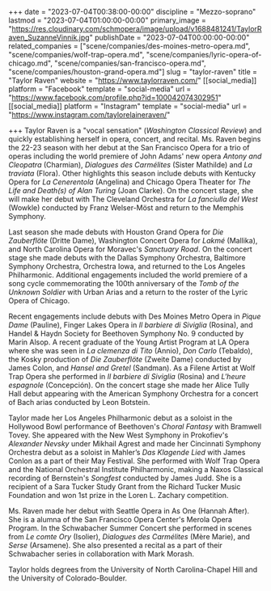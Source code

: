 +++
date = "2023-07-04T00:38:00-00:00"
discipline = "Mezzo-soprano"
lastmod = "2023-07-04T01:00:00-00:00"
primary_image = "https://res.cloudinary.com/schmopera/image/upload/v1688481241/TaylorRaven_SuzanneVinnik.jpg"
publishDate = "2023-07-04T00:00:00-00:00"
related_companies = ["scene/companies/des-moines-metro-opera.md", "scene/companies/wolf-trap-opera.md", "scene/companies/lyric-opera-of-chicago.md", "scene/companies/san-francisco-opera.md", "scene/companies/houston-grand-opera.md"]
slug = "taylor-raven"
title = "Taylor Raven"
website = "https://www.taylorraven.com/"
[[social_media]]
platform = "Facebook"
template = "social-media"
url = "https://www.facebook.com/profile.php?id=100042074302951"
[[social_media]]
platform = "Instagram"
template = "social-media"
url = "https://www.instagram.com/taylorelaineraven/"

+++
Taylor Raven is a "vocal sensation" (_Washington Classical Review_) and quickly establishing herself in opera, concert, and recital. Ms. Raven begins the 22-23 season with her debut at the San Francisco Opera for a trio of operas including the world premiere of John Adams' new opera _Antony and Cleopatra_ (Charmian), _Dialogues des Carmélites_ (Sister Mathilde) and _La traviata_ (Flora). Other highlights this season include debuts with Kentucky Opera for _La Cenerentola_ (Angelina) and Chicago Opera Theater for _The Life and Death(s) of Alan Turing_ (Joan Clarke). On the concert stage, she will make her debut with The Cleveland Orchestra for _La fanciulla del West_ (Wowkle) conducted by Franz Welser-Möst and return to the Memphis Symphony. 

Last season she made debuts with Houston Grand Opera for _Die Zauberflöte_ (Dritte Dame), Washington Concert Opera for _Lakmé_ (Mallika), and North Carolina Opera for Moravec's _Sanctuary Road_. On the concert stage she made debuts with the Dallas Symphony Orchestra, Baltimore Symphony Orchestra, Orchestra Iowa, and returned to the Los Angeles Philharmonic. Additional engagements included the world premiere of a song cycle commemorating the 100th anniversary of the _Tomb of the Unknown Soldier_ with Urban Arias and a return to the roster of the Lyric Opera of Chicago. 

Recent engagements include debuts with Des Moines Metro Opera in _Pique Dame_ (Pauline), Finger Lakes Opera in _Il barbiere di Siviglia_ (Rosina), and Handel & Haydn Society for Beethoven Symphony No. 9 conducted by Marin Alsop.  A recent graduate of the Young Artist Program at LA Opera where she was seen in _La clemenza di Tito_ (Annio), _Don Carlo_ (Tebaldo), the Kosky production of _Die Zauberflöte_ (Zweite Dame) conducted by James Colon, and _Hansel and Gretel_ (Sandman). As a Filene Artist at Wolf Trap Opera she performed in _Il barbiere di Siviglia_ (Rosina) and _L'heure espagnole_ (Concepción). On the concert stage she made her Alice Tully Hall debut appearing with the American Symphony Orchestra for a concert of Bach arias conducted by Leon Botstein.

Taylor made her Los Angeles Philharmonic debut as a soloist in the Hollywood Bowl performance of Beethoven's _Choral Fantasy_ with Bramwell Tovey. She appeared with the New West Symphony in Prokofiev's _Alexander Nevsky_ under Mikhail Agrest and made her Cincinnati Symphony Orchestra debut as a soloist in Mahler’s _Das Klagende Lied_ with James Conlon as a part of their May Festival. She performed with Wolf Trap Opera and the National Orchestral Institute Philharmonic, making a Naxos Classical recording of Bernstein's _Songfest_ conducted by James Judd. She is a recipient of a Sara Tucker Study Grant from the Richard Tucker Music Foundation and won 1st prize in the Loren L. Zachary competition. 

Ms. Raven made her debut with Seattle Opera in As One (Hannah After). She is a alumna of the San Francisco Opera Center's Merola Opera Program. In the Schwabacher Summer Concert she performed in scenes from _Le comte Ory_ (Isolier), _Dialogues des Carmélites_ (Mère Marie), and _Serse_ (Arsamene). She also presented a recital as a part of their Schwabacher series in collaboration with Mark Morash. 

Taylor holds degrees from the University of North Carolina-Chapel Hill and the University of Colorado-Boulder. 